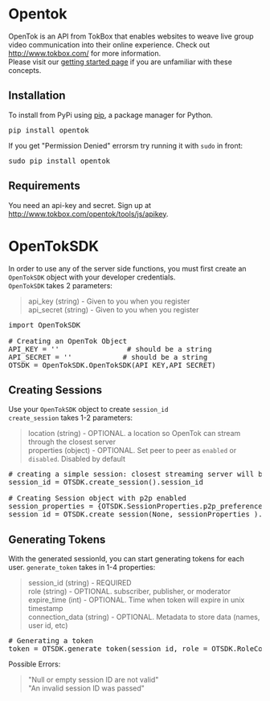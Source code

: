 # Opentok

OpenTok is an API from TokBox that enables websites to weave live group video communication into their online experience. Check out <http://www.tokbox.com/> for more information.  
Please visit our [getting started page](http://www.tokbox.com/opentok/tools/js/gettingstarted) if you are unfamiliar with these concepts.  

## Installation

To install from PyPi using [pip](http://www.pip-installer.org/en/latest/), a package manager for Python. 
<pre>
pip install opentok
</pre>

If you get "Permission Denied" errorsm try running it with `sudo` in front:
<pre>
sudo pip install opentok
</pre>

## Requirements

You need an api-key and secret. Sign up at <http://www.tokbox.com/opentok/tools/js/apikey>.

# OpenTokSDK

In order to use any of the server side functions, you must first create an `OpenTokSDK` object with your developer credentials.  
`OpenTokSDK` takes 2 parameters:
> api_key (string) - Given to you when you register  
> api_secret (string) - Given to you when you register  

<pre>
import OpenTokSDK

# Creating an OpenTok Object
API_KEY = ''                # should be a string
API_SECRET = ''            # should be a string
OTSDK = OpenTokSDK.OpenTokSDK(API_KEY,API_SECRET)
</pre>


## Creating Sessions
Use your `OpenTokSDK` object to create `session_id`  
`create_session` takes 1-2 parameters:
> location (string) -  OPTIONAL. a location so OpenTok can stream through the closest server  
> properties (object) - OPTIONAL. Set peer to peer as `enabled` or `disabled`. Disabled by default  

<pre>
# creating a simple session: closest streaming server will be automatically determined when user connects to session
session_id = OTSDK.create_session().session_id

# Creating Session object with p2p enabled
session_properties = {OTSDK.SessionProperties.p2p_preference: "enabled"}    # or disabled
session_id = OTSDK.create_session(None, sessionProperties ).session_id
</pre>

## Generating Tokens
With the generated sessionId, you can start generating tokens for each user.
`generate_token` takes in 1-4 properties:
> session_id (string) - REQUIRED  
> role (string) - OPTIONAL. subscriber, publisher, or moderator  
> expire_time (int) - OPTIONAL. Time when token will expire in unix timestamp  
> connection_data (string) - OPTIONAL. Metadata to store data (names, user id, etc)

<pre>
# Generating a token
token = OTSDK.generate_token(session_id, role = OTSDK.RoleConstants.PUBLISHER, connection_data = "username=Bob,level=4")
</pre>

Possible Errors:
> "Null or empty session ID are not valid"  
> "An invalid session ID was passed"
